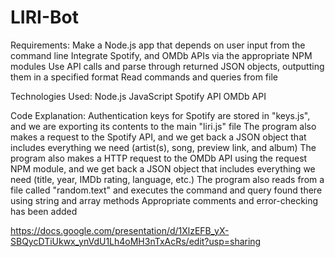 # LIRI-Bot

Requirements:
Make a Node.js app that depends on user input from the command line
Integrate Spotify, and OMDb APIs via the appropriate NPM modules
Use API calls and parse through returned JSON objects, outputting them in a specified format
Read commands and queries from file


Technologies Used:
Node.js
JavaScript
Spotify API 
OMDb API 


Code Explanation:
Authentication keys for Spotify are stored in "keys.js", and we are exporting its contents to the main "liri.js" file
The program also makes a request to the Spotify API, and we get back a JSON object that includes everything we need (artist(s), song, preview link, and album)
The program also makes a HTTP request to the OMDb API using the request NPM module, and we get back a JSON object that includes everything we need (title, year, IMDb rating, language, etc.)
The program also reads from a file called "random.text" and executes the command and query found there using string and array methods
Appropriate comments and error-checking has been added

https://docs.google.com/presentation/d/1XlzEFB_yX-SBQycDTiUkwx_ynVdU1Lh4oMH3nTxAcRs/edit?usp=sharing